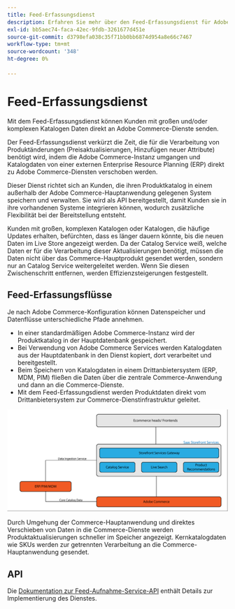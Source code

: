 ```yaml
---
title: Feed-Erfassungsdienst
description: Erfahren Sie mehr über den Feed-Erfassungsdienst für Adobe Commerce
exl-id: bb5aec74-faca-42ec-9fdb-3261677d451e
source-git-commit: d3798efa038c35f71bb0bb6874d954a8e66c7467
workflow-type: tm+mt
source-wordcount: '348'
ht-degree: 0%

---
```


# Feed-Erfassungsdienst

Mit dem Feed-Erfassungsdienst können Kunden mit großen und/oder komplexen Katalogen Daten direkt an Adobe Commerce-Dienste senden.

Der Feed-Erfassungsdienst verkürzt die Zeit, die für die Verarbeitung von Produktänderungen (Preisaktualisierungen, Hinzufügen neuer Attribute) benötigt wird, indem die Adobe Commerce-Instanz umgangen und Katalogdaten von einer externen Enterprise Resource Planning (ERP) direkt zu Adobe Commerce-Diensten verschoben werden.

Dieser Dienst richtet sich an Kunden, die ihren Produktkatalog in einem außerhalb der Adobe Commerce-Hauptanwendung gelegenen System speichern und verwalten. Sie wird als API bereitgestellt, damit Kunden sie in ihre vorhandenen Systeme integrieren können, wodurch zusätzliche Flexibilität bei der Bereitstellung entsteht.

Kunden mit großen, komplexen Katalogen oder Katalogen, die häufige Updates erhalten, befürchten, dass es länger dauern könnte, bis die neuen Daten im Live Store angezeigt werden. Da der Catalog Service weiß, welche Daten er für die Verarbeitung dieser Aktualisierungen benötigt, müssen die Daten nicht über das Commerce-Hauptprodukt gesendet werden, sondern nur an Catalog Service weitergeleitet werden. Wenn Sie diesen Zwischenschritt entfernen, werden Effizienzsteigerungen festgestellt.

## Feed-Erfassungsflüsse

Je nach Adobe Commerce-Konfiguration können Datenspeicher und Datenflüsse unterschiedliche Pfade annehmen.

* In einer standardmäßigen Adobe Commerce-Instanz wird der Produktkatalog in der Hauptdatenbank gespeichert.
* Bei Verwendung von Adobe Commerce Services werden Katalogdaten aus der Hauptdatenbank in den Dienst kopiert, dort verarbeitet und bereitgestellt.
* Beim Speichern von Katalogdaten in einem Drittanbietersystem (ERP, MDM, PIM) fließen die Daten über die zentrale Commerce-Anwendung und dann an die Commerce-Dienste.
* Mit dem Feed-Erfassungsdienst werden Produktdaten direkt vom Drittanbietersystem zur Commerce-Dienstinfrastruktur geleitet.

![Feed-Erfassungsdienst](assets/feed-ingestion.png)

Durch Umgehung der Commerce-Hauptanwendung und direktes Verschieben von Daten in die Commerce-Dienste werden Produktaktualisierungen schneller im Speicher angezeigt. Kernkatalogdaten wie SKUs werden zur getrennten Verarbeitung an die Commerce-Hauptanwendung gesendet.

## API

Die [Dokumentation zur Feed-Aufnahme-Service-API](https://developer.adobe.com/commerce/services/feed-ingestion) enthält Details zur Implementierung des Dienstes.
